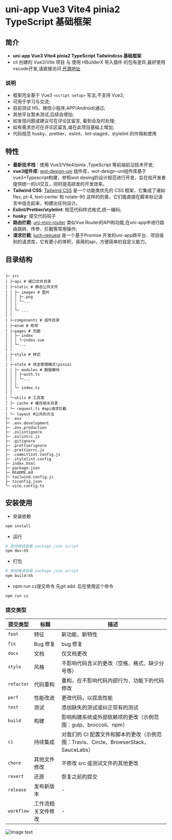 # uni-app Vue3 Vite4 pinia2 TypeScript 基础框架

## 简介

-   **uni-app Vue3 Vite4 pinia2 TypeScript Tailwindcss 基础框架**
-   cli 创建的 Vue3/Vite 项目 与 使用 HBuilderX 导入插件 的包有差异,最好使用vscode开发,请直接访问 [开源地址](https://gitee.com/zhou-yankai/uniapp-vite-vue3-pinia-ts)

### 说明

-   框架完全基于 Vue3 `<script setup>` 写法,不支持 Vue2;
-   可用于学习与交流;
-   目前测试 H5、微信小程序,APP(Android)通过;
-   其他平台暂未测试,后续会增加;
-   如发现问题或建议可在评论区留言, 看到会及时处理;
-   如有需求亦可在评论区留言,或在此项目基础上增加;
-   代码规范 husky、prettier、eslint、lint-staged、stylelint 的作用和使用

## 特性

-   **最新技术栈**：使用 Vue3/Vite4/pinia ,TypeScript 等前端前沿技术开发;
-   **vue3组件库**:
    [wot-design-uni](https://wot-design-uni.gitee.io) 组件库，wot-design-uni组件库基于vue3+Typescript构建，参照wot desing的设计规范进行开发，旨在给开发者提供统一的UI交互，同时提高研发的开发效率。
-   **Tailwind CSS**:
    [Tailwind CSS](https://www.tailwindcss.cn/docs/installation) 是一个功能类优先的 CSS 框架，它集成了诸如 flex, pt-4, text-center 和 rotate-90 这样的的类，它们能直接在脚本标记语言中组合起来，构建出任何设计。
-   **Eslint/Prettier/stylelint**: 规范代码样式格式,统一编码;
-   **husky**: 提交代码钩子
-   **路由拦截**:
    [uni-mini-router](https://gitee.com/fant-mini/uni-mini-router) 类似Vue Router的API和功能,在uni-app中进行路由跳转、传参、拦截等常用操作;
-   **请求拦截**:
    [luch-request](https://www.quanzhan.co/luch-request/handbook) 是一个基于Promise 开发的uni-app跨平台、项目级别的请求库，它有更小的体积，易用的api，方便简单的自定义能力。

## 目录结构

```shell

├─ src
│ ├─api # 接口文件目录
│ ├─static # 静态公共文件
│ │ ├─ images # 图片
│ │ │ ├─.png
│ │ │ └─...
│ │ │
│ │ └─ ...
│ │
│ ├─components # 组件目录
│ ├─enum # 枚举
│ ├─pages # 页面
│ │ ├─ index
│ │ │ └─index.vue
│ │ └─...
│ │
│ ├─style # 样式
│ │
│ ├─state # 状态管理模式(pinia)
│ │ ├─ modules # 数据模块
│ │ │ ├─auth.ts
│ │ │ └─...
│ │ │
│ │ └─ index.ts
│ │
│ └─utils # 工具类
│ ├─ cache # 缓存相关目录
│ └─ request.ts #api请求拦截
│ └─ layout #公共的方法
├─ .env
├─ .env.development
├─ .env.production
├─ .eslintignore
├─ .eslintrc.js
├─ .gitignore
├─ .prettierignore
├─ .prettierrc.js
├─ .commitlint.config.js
├─ .stylelint.config
├─ index.html
├─ package.json
├─ README.md
├─ tailwind.config.js
├─ tsconfig.json
└─ vite.config.ts

```

## 安装使用

-   安装依赖

```bash
npm install
```

-   运行

```bash
# 其他端请查看 package.json script
npm dev:h5
```

-   打包

```bash
# 其他端请查看 package.json script
npm build:h5
```

-   npm run cz提交命令 先git add. 后在使用这个命令

```bash
npm run cz
```

### 提交类型

| 提交类型   | 标题               | 描述                                                                                  |
| ---------- | ------------------ | ------------------------------------------------------------------------------------- |
| `feat`     | 特征               | 新功能、新特性                                                                        |
| `fix`      | Bug 修复           | bug 修复                                                                              |
| `docs`     | 文档               | 仅文档更改                                                                            |
| `style`    | 风格               | 不影响代码含义的更改（空格、格式、缺少分号等）                                        |
| `refactor` | 代码重构           | 重构，在不影响代码内部行为，功能下的代码修改                                          |
| `perf`     | 性能改进           | 更改代码，以提高性能                                                                  |
| `test`     | 测试               | 添加缺失的测试或纠正现有的测试                                                        |
| `build`    | 构建               | 影响构建系统或外部依赖项的更改（示例范围：gulp、broccoli、npm）                       |
| `ci`       | 持续集成           | 对我们的 CI 配置文件和脚本的更改（示例范围：Travis、Circle、BrowserStack、SauceLabs） |
| `chore`    | 其他文件修改       | 不修改 src 或测试文件的其他更改                                                       |
| `revert`   | 还原               | 恢复之前的提交                                                                        |
| `release`  | 发布新版本         | \-                                                                                    |
| `workflow` | 工作流相关文件修改 | \-                                                                                    |

![Image text](https://gitee.com/zhou-yankai/uniapp-vite-vue3-pinia-ts/raw/master/src/static/image/ab464291d2f39f4e38178ac21ca4f58.png)
